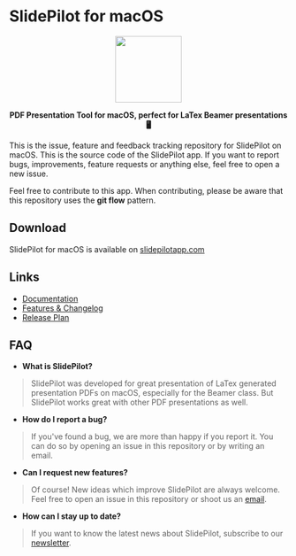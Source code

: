 # SlidePilot for macOS

<p align="center">
  <img width=120 src="https://slidepilotapp.com/img/appicon.svg"/>
</p>
<p align="center">
  <strong>PDF Presentation Tool for macOS, perfect for LaTex Beamer presentations 🖥</strong>
</p>

This is the issue, feature and feedback tracking repository for SlidePilot on macOS. 
This is the source code of the SlidePilot app. If you want to report bugs, improvements, feature requests or anything else, feel free to open a new issue.

Feel free to contribute to this app. When contributing, please be aware that this repository uses the **git flow** pattern.

## Download
SlidePilot for macOS is available on [slidepilotapp.com](https://www.slidepilotapp.com/?utm_source=GitHub&utm_medium=Social&utm_campaign=Static)

## Links
- [Documentation](https://slidepilot.gitbook.io/slidepilot/)
- [Features & Changelog](https://slidepilot.gitbook.io/slidepilot/changelog)
- [Release Plan](https://slidepilot.gitbook.io/slidepilot/release-plan)

## FAQ

* **What is SlidePilot?**
> SlidePilot was developed for great presentation of LaTex generated presentation PDFs on macOS, especially for the Beamer class. But SlidePilot works great with other PDF presentations as well.

* **How do I report a bug?**
> If you've found a bug, we are more than happy if you report it.
> You can do so by opening an issue in this repository or by writing an email.

* **Can I request new features?**
> Of course! New ideas which improve SlidePilot are always welcome. Feel free to open an issue in this repository or shoot us an [email](mailto:SlidePilot<info@slidepilotapp.com>).

* **How can I stay up to date?**
> If you want to know the latest news about SlidePilot, subscribe to our [newsletter](https://slidepilotapp.us8.list-manage.com/subscribe/post?u=b76c3249644cb91c7a2e50596&id=049e8f25ef).
